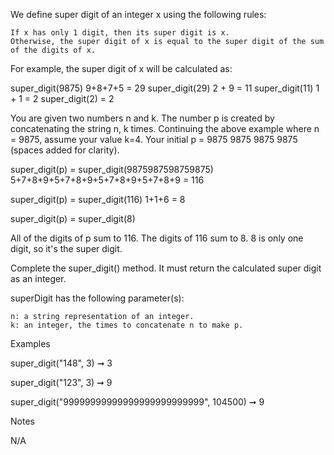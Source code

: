 We define super digit of an integer x using the following rules:

    If x has only 1 digit, then its super digit is x.
    Otherwise, the super digit of x is equal to the super digit of the sum of the digits of x.

For example, the super digit of x will be calculated as:

  super_digit(9875)    9+8+7+5 = 29
  super_digit(29)      2 + 9 = 11
  super_digit(11)      1 + 1 = 2
  super_digit(2) = 2

You are given two numbers n and k. The number p is created by concatenating the string n, k times. Continuing the above example where n = 9875, assume your value k=4. Your initial p = 9875 9875 9875 9875 (spaces added for clarity).

super_digit(p) = super_digit(9875987598759875)
  5+7+8+9+5+7+8+9+5+7+8+9+5+7+8+9 = 116

super_digit(p) = super_digit(116)
  1+1+6 = 8

super_digit(p) = super_digit(8)

All of the digits of p sum to 116. The digits of 116 sum to 8. 8 is only one digit, so it's the super digit.

Complete the super_digit() method. It must return the calculated super digit as an integer.

superDigit has the following parameter(s):

    n: a string representation of an integer.
    k: an integer, the times to concatenate n to make p.

Examples

super_digit("148", 3) ➞ 3

super_digit("123", 3) ➞ 9

super_digit("99999999999999999999999999", 104500) ➞ 9

Notes

N/A